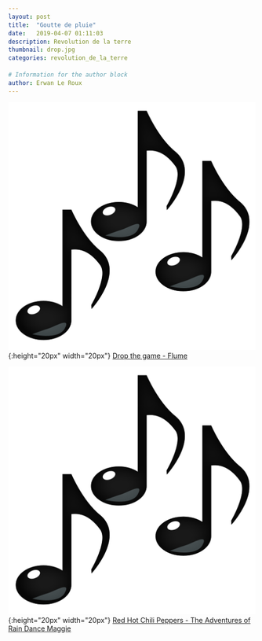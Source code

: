 ```yaml
---
layout: post
title:  "Goutte de pluie"
date:   2019-04-07 01:11:03
description: Revolution de la terre
thumbnail: drop.jpg
categories: revolution_de_la_terre

# Information for the author block
author: Erwan Le Roux
---
```





![](/assets/img/notes.png){:height="20px" width="20px"} [Drop the game - Flume][link1] 



![](/assets/img/notes.png){:height="20px" width="20px"} [Red Hot Chili Peppers - The Adventures of Rain Dance Maggie][link2] 

[link1]: https://www.youtube.com/watch?v=6vopR3ys8Kw
[link2]: https://www.youtube.com/watch?v=RtBbinpK5XI
